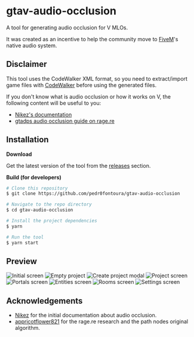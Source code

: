 # gtav-audio-occlusion

A tool for generating audio occlusion for V MLOs.

It was created as an incentive to help the community move to [FiveM](https://fivem.net/)'s native audio system.

## Disclaimer

This tool uses the CodeWalker XML format, so you need to extract/import game files with [CodeWalker](https://github.com/dexyfex/CodeWalker) before using the generated files.

If you don't know what is audio occlusion or how it works on V, the following content will be useful to you:

- [Nikez's documentation](https://github.com/nikez/gtav_audio_occlusion_documentation)
- [gtadps audio occlusion guide on rage.re](https://rage.re/docs?topic=40)

## Installation

**Download**

Get the latest version of the tool from the [releases](https://github.com/pedr0fontoura/gtav-audio-occlusion/releases) section.

**Build (for developers)**

```bash
# Clone this repository
$ git clone https://github.com/pedr0fontoura/gtav-audio-occlusion

# Navigate to the repo directory
$ cd gtav-audio-occlusion

# Install the project dependencies
$ yarn

# Run the tool
$ yarn start
```

## Preview

![Initial screen](.github/initial.png 'Initial screen')
![Empty project](.github/snaily.png 'Empty project')
![Create project modal](.github/create-project-modal.png 'Create project modal')
![Project screen](.github/project.png 'Project screen')
![Portals screen](.github/portals.png 'Portals screen')
![Entities screen](.github/entities.png 'Entities screen')
![Rooms screen](.github/rooms.png 'Rooms screen')
![Settings screen](.github/settings.png 'Settings screen')

## Acknowledgements

- [Nikez](https://github.com/nikez/gtav_audio_occlusion_documentation) for the initial documentation about audio occlusion.
- [appricotflower821](https://github.com/tangerinenuistance5) for the rage.re research and the path nodes original algorithm.
